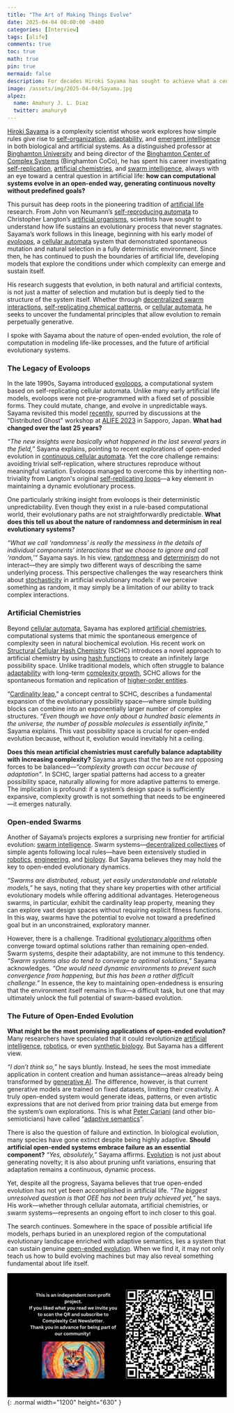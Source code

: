 ```yaml
---
title: "The Art of Making Things Evolve"
date: 2025-04-04 00:00:00 -0400
categories: [Interview]
tags: [alife]
comments: true
toc: true 
math: true
pin: true
mermaid: false
description: For decades Hiroki Sayama has sought to achieve what a century ago would have been mere science fiction—creating life on our computers.
image: /assets/img/2025-04-04/Sayama.jpg
alpez:
  name: Amahury J. L. Diaz
  twitter: amahury0
---
```

[Hiroki Sayama](https://cssociety.org/member/b3c6424e-7219-4389-945d-a0338496003b) is a complexity scientist whose work explores how simple rules give rise to [self-organization](https://en.wikipedia.org/wiki/Self-organization), [adaptability](https://en.wikipedia.org/wiki/Adaptability), and [emergent intelligence](https://en.wikipedia.org/wiki/Emergence) in both biological and artificial systems. As a distinguished professor at [Binghamton University](https://www.binghamton.edu/) and being director of the [Binghamton Center of Complex Systems](https://coco.binghamton.edu/) (Binghamton CoCo), he has spent his career investigating [self-replication](https://en.wikipedia.org/wiki/Self-replication), [artificial chemistries](https://en.wikipedia.org/wiki/Artificial_chemistry), and [swarm intelligence](https://en.wikipedia.org/wiki/Swarm_intelligence), always with an eye toward a central question in artificial life: **how can computational systems evolve in an open-ended way, generating continuous novelty without predefined goals?**

This pursuit has deep roots in the pioneering tradition of [artificial life](https://en.wikipedia.org/wiki/Artificial_life) research. From John von Neumann’s [self-reproducing automata](https://en.wikipedia.org/wiki/Von_Neumann_universal_constructor) to Christopher Langton’s [artificial organisms](https://en.wikipedia.org/wiki/Langton%27s_ant), scientists have sought to understand how life sustains an evolutionary process that never stagnates. Sayama’s work follows in this lineage, beginning with his early model of [_evoloops_](https://citeseerx.ist.psu.edu/document?repid=rep1&type=pdf&doi=9662d07e5550cd82268dedee87d21c5f431865a8), a [cellular automata](https://en.wikipedia.org/wiki/Cellular_automaton) system that demonstrated spontaneous mutation and natural selection in a fully deterministic environment. Since then, he has continued to push the boundaries of artificial life, developing models that explore the conditions under which complexity can emerge and sustain itself.

His research suggests that evolution, in both natural and artificial contexts, is not just a matter of selection and mutation but is deeply tied to the structure of the system itself. Whether through [decentralized swarm interactions](https://royalsocietypublishing.org/doi/full/10.1098/rsta.2024.0143), [self-replicating chemical patterns](https://arxiv.org/abs/2412.12790), or [cellular automata](https://direct.mit.edu/artl/article/31/1/81/124368/Self-Reproduction-and-Evolution-in-Cellular), he seeks to uncover the fundamental principles that allow evolution to remain perpetually generative.

I spoke with Sayama about the nature of open-ended evolution, the role of computation in modeling life-like processes, and the future of artificial evolutionary systems. 

### The Legacy of Evoloops
In the late 1990s, Sayama introduced [evoloops](https://citeseerx.ist.psu.edu/document?repid=rep1&type=pdf&doi=9662d07e5550cd82268dedee87d21c5f431865a8), a computational system based on self-replicating cellular automata. Unlike many early artificial life models, evoloops were not pre-programmed with a fixed set of possible forms. They could mutate, change, and evolve in unpredictable ways. Sayama revisited this model [recently](https://direct.mit.edu/artl/article/31/1/81/124368/Self-Reproduction-and-Evolution-in-Cellular), spurred by discussions at the "Distributed Ghost" workshop at [ALIFE 2023](https://2023.alife.org/) in Sapporo, Japan. **What had changed over the last 25 years?**

_“The new insights were basically what happened in the last several years in the field,”_ Sayama explains, pointing to recent explorations of open-ended evolution in [continuous cellular automata](https://hegl.mathi.uni-heidelberg.de/continuous-cellular-automata/). Yet the core challenge remains: avoiding trivial self-replication, where structures reproduce without meaningful variation. Evoloops managed to overcome this by inheriting non-triviality from Langton's original [self-replicating loops](https://en.wikipedia.org/wiki/Langton%27s_loops)—a key element in maintaining a dynamic evolutionary process.

One particularly striking insight from evoloops is their deterministic unpredictability. Even though they exist in a rule-based computational world, their evolutionary paths are not straightforwardly predictable. **What does this tell us about the nature of randomness and determinism in real evolutionary systems?**

_“What we call ‘randomness’ is really the messiness in the details of individual components’ interactions that we choose to ignore and call ‘random,’”_ Sayama says. In his view, [randomness](https://en.wikipedia.org/wiki/Randomness) and [determinism](https://en.wikipedia.org/wiki/Determinism) do not interact—they are simply two different ways of describing the same underlying process. This perspective challenges the way researchers think about [stochasticity](https://en.wikipedia.org/wiki/Stochastic) in artificial evolutionary models: if we perceive something as random, it may simply be a limitation of our ability to track complex interactions.

### Artificial Chemistries 
Beyond [cellular automata](https://en.wikipedia.org/wiki/Cellular_automaton), Sayama has explored [artificial chemistries](https://en.wikipedia.org/wiki/Artificial_chemistry), computational systems that mimic the spontaneous emergence of complexity seen in natural biochemical evolution. His recent work on [Structural Cellular Hash Chemistry](https://arxiv.org/abs/2412.12790) (SCHC) introduces a novel approach to artificial chemistry by using [hash functions](https://en.wikipedia.org/wiki/Hash_function) to create an infinitely large possibility space. Unlike traditional models, which often struggle to balance [adaptability](https://en.wikipedia.org/wiki/Adaptability) with long-term [complexity growth](https://en.wikipedia.org/wiki/Complexity), SCHC allows for the spontaneous formation and replication of [higher-order entities](https://www.youtube.com/watch?v=3Bx4w_jNr50).

“[Cardinality leap](https://pubmed.ncbi.nlm.nih.gov/31150289/),” a concept central to SCHC, describes a fundamental expansion of the evolutionary possibility space—where simple building blocks can combine into an exponentially larger number of complex structures. _“Even though we have only about a hundred basic elements in the universe, the number of possible molecules is essentially infinite,”_ Sayama explains. This vast possibility space is crucial for open-ended evolution because, without it, evolution would inevitably hit a ceiling.

**Does this mean artificial chemistries must carefully balance adaptability with increasing complexity?** Sayama argues that the two are not opposing forces to be balanced—_“complexity growth can occur because of adaptation”_. In SCHC, larger spatial patterns had access to a greater possibility space, naturally allowing for more adaptive patterns to emerge. The implication is profound: if a system’s design space is sufficiently expansive, complexity growth is not something that needs to be engineered—it emerges naturally.

### Open-ended Swarms
Another of Sayama’s projects explores a surprising new frontier for artificial evolution: [swarm intelligence](https://en.wikipedia.org/wiki/Swarm_intelligence). Swarm systems—[decentralized collectives](https://en.wikipedia.org/wiki/Collective_behavior) of simple agents following local rules—have been extensively studied in [robotics](https://link.springer.com/chapter/10.1007/978-3-662-43505-2_71), [engineering](https://www.science.org/doi/abs/10.1126/science.1245842), and [biology](https://journals.plos.org/plosbiology/article?id=10.1371/journal.pbio.1001805). But Sayama believes they may hold the key to open-ended evolutionary dynamics.

_“Swarms are distributed, robust, yet easily understandable and relatable models,”_ he says, noting that they share key properties with other artificial evolutionary models while offering additional advantages. Heterogeneous swarms, in particular, exhibit the cardinality leap property, meaning they can explore vast design spaces without requiring explicit fitness functions. In this way, swarms have the potential to evolve not toward a predefined goal but in an unconstrained, exploratory manner.

However, there is a challenge. Traditional [evolutionary algorithms](https://en.wikipedia.org/wiki/Evolutionary_algorithm) often converge toward optimal solutions rather than remaining open-ended. Swarm systems, despite their adaptability, are not immune to this tendency. _“Swarm systems also do tend to converge to optimal solutions,”_ Sayama acknowledges. _“One would need dynamic environments to prevent such convergence from happening, but this has been a rather difficult challenge.”_ In essence, the key to maintaining open-endedness is ensuring that the environment itself remains in flux—a difficult task, but one that may ultimately unlock the full potential of swarm-based evolution.

### The Future of Open-Ended Evolution
**What might be the most promising applications of open-ended evolution?** Many researchers have speculated that it could revolutionize [artificial intelligence](https://en.wikipedia.org/wiki/Artificial_intelligence), [robotics](https://en.wikipedia.org/wiki/Robotics), or even [synthetic biology](https://en.wikipedia.org/wiki/Synthetic_biology). But Sayama has a different view.

_“I don’t think so,”_ he says bluntly. Instead, he sees the most immediate application in content creation and human assistance—areas already being transformed by [generative AI](https://en.wikipedia.org/wiki/Generative_artificial_intelligence). The difference, however, is that current generative models are trained on fixed datasets, limiting their creativity. A truly open-ended system would generate ideas, patterns, or even artistic expressions that are not derived from prior training data but emerge from the system’s own explorations. This is what [Peter Cariani](https://college.berklee.edu/people/peter-cariani) (and other bio-semioticians) have called “[adaptive semantics](https://petercariani.com/Cybernetics_files/CarianiPhDIntegrated1989.pdf)”.

There is also the question of failure and extinction. In biological evolution, many species have gone extinct despite being highly adaptive. **Should artificial open-ended systems embrace failure as an essential component?** _“Yes, absolutely,”_ Sayama affirms. [Evolution](https://en.wikipedia.org/wiki/Evolution) is not just about generating novelty; it is also about pruning unfit variations, ensuring that adaptation remains a continuous, dynamic process.

Yet, despite all the progress, Sayama believes that true open-ended evolution has not yet been accomplished in artificial life. _“The biggest unresolved question is that OEE has not been truly achieved yet,”_ he says. His work—whether through cellular automata, artificial chemistries, or swarm systems—represents an ongoing effort to inch closer to this goal.

The search continues. Somewhere in the space of possible artificial life models, perhaps buried in an unexplored region of the computational evolutionary landscape enriched with adaptive semantics, lies a system that can sustain genuine [open-ended evolution](https://alife.org/encyclopedia/introduction/open-ended-evolution/). When we find it, it may not only teach us how to build evolving machines but may also reveal something fundamental about life itself.

![Desktop View](/assets/img/fix/complexity-cat-newsletter.png){: .normal width="1200" height="630" }
